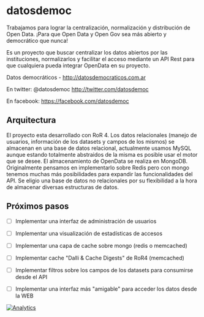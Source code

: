 datosdemoc
==========

Trabajamos para lograr la centralización, normalización y distribución de Open Data. ¡Para que Open Data y Open Gov sea más abierto y democrático que nunca!

Es un proyecto que buscar centralizar los datos abiertos por las instituciones, normalizarlos y facilitar el acceso mediante un API Rest para que cualquiera pueda integrar OpenData en su proyecto.



Datos democráticos - http://datosdemocraticos.com.ar

En twitter: @datosdemoc http://twitter.com/datosdemoc

En facebook: https://facebook.com/datosdemoc

Arquitectura
------

El proyecto esta desarrollado con RoR 4.
Los datos relacionales (manejo de usuarios, información de los datasets y campos de los mismos) se almacenan en una base de datos relacional, actualmente usamos MySQL aunque estando totalmente abstraidos de la misma es posible usar el motor que se desee.
El almacenamiento de OpenData se realiza en MongoDB. Originalmente pensamos en implementarlo sobre Redis pero con mongo tenemos muchas más posibilidades para expandir las funcionalidades del API. Se eligio una base de datos no relacionales por su flexibilidad a la hora de almacenar diversas estructuras de datos.


Próximos pasos
------

- [ ] Implementar una interfaz de administración de usuarios
- [ ] Implementar una visualización de estadísticas de accesos
- [ ] Implementar una capa de cache sobre mongo (redis o memcached)
- [ ] Implementar cache "Dalli & Cache Digests" de RoR4 (memcached)
- [ ] Implementar filtros sobre los campos de los datasets para consumirse desde el API
- [ ] Implementar una interfaz más "amigable" para acceder los datos desde la WEB


[![Analytics](https://ga-beacon.appspot.com/UA-51467836-1/glena/datosdemoc)](https://germanlena.com.ar)
